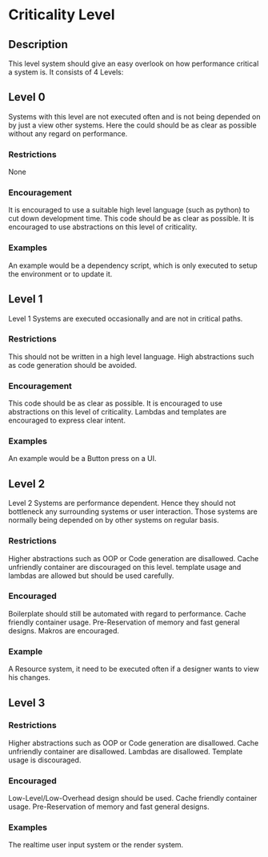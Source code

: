 # Criticality Level

## Description

This level system should give an easy overlook on how performance critical a system is.
It consists of 4 Levels:

## Level 0

Systems with this level are not executed often and is not being depended on by just a view other systems. Here the could should be as clear as possible without any regard on performance.

### Restrictions

None

### Encouragement

It is encouraged to use a suitable high level language (such as python) to cut down development time. This code should be as clear as possible. It is encouraged to use abstractions on this level of criticality.

### Examples

An example would be a dependency script, which is only executed to setup the environment or to update it.

## Level 1

Level 1 Systems are executed occasionally and are not in critical paths.

### Restrictions

This should not be written in a high level language. High abstractions such as code generation should be avoided.

### Encouragement

This code should be as clear as possible. It is encouraged to use abstractions on this level of criticality. Lambdas and templates are encouraged to express clear intent.

### Examples

An example would be a Button press on a UI.

## Level 2

Level 2 Systems are performance dependent. Hence they should not bottleneck any surrounding systems or user interaction. Those systems are normally being depended on by other systems on regular basis.

### Restrictions

Higher abstractions such as OOP or Code generation are disallowed. Cache unfriendly container are discouraged on this level. template usage and lambdas are allowed but should be used carefully.

### Encouraged

Boilerplate should still be automated with regard to performance. Cache friendly container usage. Pre-Reservation of memory and fast general designs. Makros are encouraged.

### Example

A Resource system, it need to be executed often if a designer wants to view his changes.

## Level 3

### Restrictions

Higher abstractions such as OOP or Code generation are disallowed. Cache unfriendly container are disallowed. Lambdas are disallowed. Template usage is discouraged.

### Encouraged

Low-Level/Low-Overhead design should be used. Cache friendly container usage. Pre-Reservation of memory and fast general designs.

### Examples

The realtime user input system or the render system.
